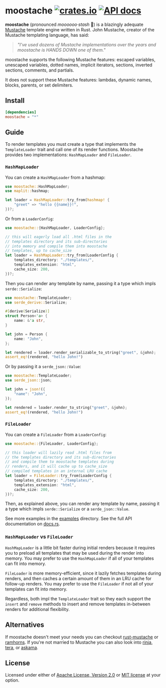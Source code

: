 <!-- moostache readme rendered on github.com -->

# moostache [![crates.io](https://img.shields.io/crates/v/moostache.svg)](https://crates.io/crates/moostache) [![API docs](https://docs.rs/moostache/badge.svg)](https://docs.rs/moostache)

**moostache** (pronounced _moooooo·stash_ 🐄) is a blazingly adequate [Mustache](https://mustache.github.io/mustache.5.html) template engine written in Rust. John Mustache, creator of the Mustache templating language, has said:
> _"I've used dozens of Mustache implementations over the years and moostache is HANDS DOWN one of them."_

moostache supports the following Mustache features: escaped variables, unescaped variables, dotted names, implicit iterators, sections, inverted sections, comments, and partials.

It does not support these Mustache features: lambdas, dynamic names, blocks, parents, or set delimiters.

## Install

```toml
[dependencies]
moostache = "*"
```

## Guide

To render templates you must create a type that implements the `TemplateLoader` trait and call one of its render functions. Moostache provides two implementations: `HashMapLoader` and `FileLoader`.

### `HashMapLoader`

You can create a `HashMapLoader` from a hashmap:

```rust
use moostache::HashMapLoader;
use maplit::hashmap;

let loader = HashMapLoader::try_from(hashmap! {
    "greet" => "hello {{name}}!",
})?;
```

Or from a `LoaderConfig`:

```rust
use moostache::{HashMapLoader, LoaderConfig};

// this will eagerly load all .html files in the
// templates directory and its sub-directories
// into memory and compile them into moostache
// templates, up to cache_size
let loader = HashMapLoader::try_from(LoaderConfig {
    templates_directory: "./templates/",
    templates_extension: "html",
    cache_size: 200,
})?;
```

Then you can render any template by name, passing it a type which impls `serde::Serialize`:

```rust
use moostache::TemplateLoader;
use serde_derive::Serialize;

#[derive(Serialize)]
struct Person<'a> {
    name: &'a str,
}

let john = Person {
    name: "John",
};

let rendered = loader.render_serializable_to_string("greet", &john);
assert_eq!(rendered, "hello John!")
```

Or by passing it a `serde_json::Value`:

```rust
use moostache::TemplateLoader;
use serde_json::json;

let john = json!({
    "name": "John",
});

let rendered = loader.render_to_string("greet", &john);
assert_eq!(rendered, "hello John!")
```

### `FileLoader`

You can create a `FileLoader` from a `LoaderConfig`:

```rust
use moostache::{FileLoader, LoaderConfig};

// this loader will lazily read .html files from
// the templates directory and its sub-directories
// and compile them to moostache templates during
// renders, and it will cache up to cache_size
// compiled templates in an internal LRU cache
let loader = FileLoader::try_from(LoaderConfig {
    templates_directory: "./templates/",
    templates_extension: "html",
    cache_size: 200,
})?;
```

Then, as explained above, you can render any template by name, passing it a type which impls `serde::Serialize` or a `serde_json::Value`.

See more examples in the [examples](./examples/) directory. See the full API documentation on [docs.rs](https://docs.rs/moostache).

### `HashMapLoader` vs `FileLoader`

`HashMapLoader` is a little bit faster during initial renders because it requires you to preload all templates that may be used during the render into memory. You may prefer to use the `HashMapLoader` if all of your templates can fit into memory.

`FileLoader` is more memory-efficient, since it lazily fetches templates during renders, and then caches a certain amount of them in an LRU cache for follow-up renders. You may prefer to use the `FileLoader` if not all of your templates can fit into memory.

Regardless, both impl the `TemplateLoader` trait so they each support the `insert` and `remove` methods to insert and remove templates in-between renders for additional flexibility.

## Alternatives

If moostache doesn't meet your needs you can checkout [rust-mustache](https://github.com/nickel-org/rust-mustache) or [ramhorns](https://github.com/maciejhirsz/ramhorns). If you're not married to Mustache you can also look into [rinja](https://github.com/rinja-rs/rinja), [tera](https://github.com/Keats/tera), or [askama](https://github.com/rinja-rs/askama).

## License

Licensed under either of [Apache License, Version 2.0](./license-apache) or [MIT license](./license-mit) at your option.
